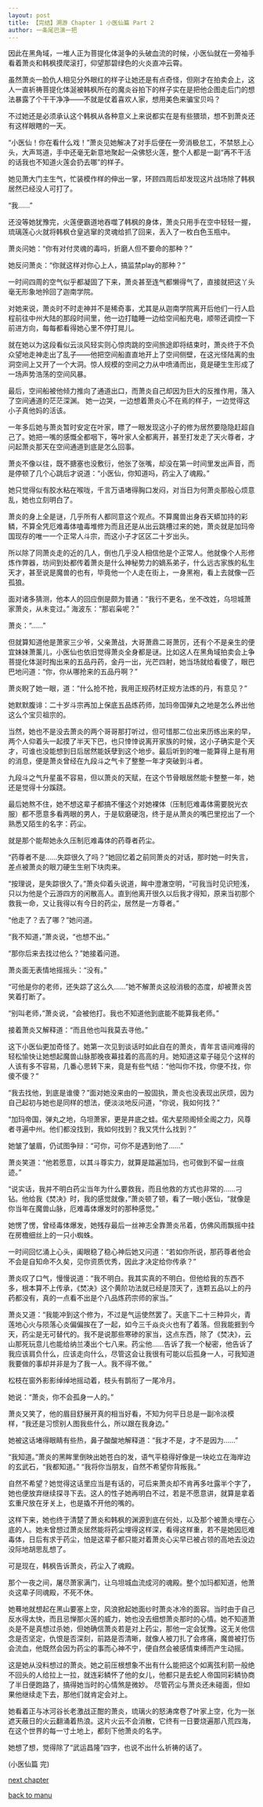 ```yaml
---
layout: post
title: 【完结】溯游 Chapter 1 小医仙篇 Part 2
author: 一条尾巴演一把
---
```




因此在黑角域，一堆人正为菩提化体涎争的头破血流的时候，小医仙就在一旁袖手看着萧炎和韩枫摸爬滚打，仰望那碧绿色的火炎直冲云霄。

虽然萧炎一脸仇人相见分外眼红的样子让她还是有点奇怪，但刚才在拍卖会上，这人一直祈祷菩提化体涎被韩枫所在的魔炎谷拍下的样子实在是把他企图走后门的想法暴露了个干干净净——不就是仗着喜欢人家，想用美色来骗宝贝吗？

不过她还是必须承认这个韩枫从各种意义上来说都实在是有些猥琐，想不到萧炎还有这样眼瞎的一天。

“小医仙！你在看什么戏！”萧炎见她解决了对手后便在一旁消极怠工，不禁怒上心头，大声骂道，手中还毫无新意地聚起一朵佛怒火莲，整个人都是一副“再不干活的话我也不知道火莲会扔去哪”的样子。

她见萧大门主生气，忙装模作样的伸出一掌，环顾四周后却发现这片战场除了韩枫居然已经没人可打了。

“我……”

还没等她犹豫完，火莲便霸道地吞噬了韩枫的身体，萧炎只用手在空中轻轻一握，琉璃莲心火就将韩枫仓皇逃窜的灵魂给抓了回来，丢入了一枚白色玉瓶中。

萧炎问她：“你有对付灵魂的毒吗，折磨人但不要命的那种？”

她反问萧炎：“你就这样对你心上人，搞监禁play的那种？”

一时间四周的空气似乎都凝固了下来，萧炎甚至连气都懒得气了，直接就把这丫头毫无形象地拎回了迦南学院。



对她来说，萧炎时不时走神并不是稀奇事，尤其是从迦南学院离开后他们一行人启程前往中州大陆的那段时间里，他一边打瞌睡一边给空间船充电，顺带还调控一下前进方向，每每都看得她心里不停打晃儿。

就在她以为这段看似云淡风轻实则心惊肉跳的空间旅途即将结束时，萧炎终于不负众望地走神走出了乱子——他把空间船直直地开上了空间侧壁，在这光怪陆离的虫洞空间上又开了一个大洞。惊人规模的空间之力从中喷涌而出，竟是硬生生形成了一场声势浩荡的空间风暴。

最后，空间船被他倾力推向了通道出口，而萧炎自己却因为巨大的反推作用，落入了空间通道的茫茫深渊。
她一边哭，一边想着萧炎心不在焉的样子，一边觉得这小子真他妈的活该。


一年多后她与萧炎暂时安定在叶家，瞟了一眼发现这小子的修为居然要隐隐赶超自己了。她把一嘴的感慨全都咽下，等叶家人全都离开，甚至打发走了天火尊者，才问起萧炎那天在空间通道到底是怎么回事。

萧炎不像以往，既不搪塞也没敷衍，他张了张嘴，却没在第一时间里发出声音，而是停顿了几个心跳后才说道：“小医仙，你知道吗，药尘入了魂殿。”

她只觉得似有胶水粘在喉咙，千言万语堵得胸口发闷，对当日为何萧炎那般心烦意乱，她也立刻明白了。


萧炎的身上全是谜，几乎所有人都同意这个观点。不算魔兽出身吞天蟒加持的彩鳞，不算全凭厄难毒体嗑毒堆修为而且还是从出云跳槽过来的她，萧炎就是加玛帝国现存的唯一一个正常人斗宗，而这小子才区区二十岁出头。

所以除了同萧炎走的近的几人，倒也几乎没人相信他是个正常人。他就像个人形修炼作弊器，坊间到处都传着萧炎是什么神秘势力的嫡系弟子，什么远古家族的私生天才，甚至说是魔兽的也有，毕竟他一个人走在街上，一身黑袍，看上去就像一匹孤狼。

面对诸多猜测，他本人的回应倒是颇为普通：“我行不更名，坐不改姓，乌坦城萧家萧炎，从未变过。”
海波东：“那岩枭呢？”

萧炎：“……”

但就算知道他是萧家三少爷，父亲萧战，大哥萧鼎二哥萧厉，还有个不是亲生的便宜妹妹萧薰儿，小医仙也依旧觉得萧炎全身都是谜。比如这人在黑角域拍卖会上争菩提化体涎时掏出来的五品丹药，金丹一出，光芒四射，她当场就给看傻了，眼巴巴地问道：“你，你从哪抢来的五品丹啊？”

萧炎睨了她一眼，道：“什么抢不抢，我用正规药材正规方法炼的丹，有意见？”

她默默腹诽：二十岁斗宗再加上保底五品炼药师，加玛帝国弹丸之地是怎么养出他这么个宝贝祖宗的。

当然，她也不是没去萧炎的两个哥哥那打听过，但可惜那二位出来历练出来的早，两个人仰着头一起摸了半天下巴，也只悻悻说离开家族的时候，这小子确实是个天才，可谁也没能想到日后居然能妖孽到这个地步。最后听到的唯一能算得上是有用的消息，便是萧炎曾经在九段斗之气卡了整整一年才突破到斗者。

九段斗之气升星虽不容易，但以萧炎的天赋，在这个节骨眼居然能卡整整一年，她还是觉得十分蹊跷。

最后她熬不住，她不想这辈子都搞不懂这个对她裸体（压制厄难毒体需要脱光衣服）都不愿意多看两眼的男人，于是软磨硬泡，终于是从萧炎的嘴巴里挖出了一个熟悉又陌生的名字：药尘。

就是那个能帮她永久压制厄难毒体的药尊者药尘。

“药尊者不是……失踪很久了吗？”她回忆着之前同萧炎的对话，那时她一时失言，差点被萧炎的眼刀硬生生剜下块肉来。

“按理说，是失踪很久了。”萧炎仰着头说道，眸中澄澈空明，“可我当时见识短浅，只以为他是个云游四方的闲散高人。直到他离开很久以后我才得知，原来当初那个救我一命，又让我得以有今日的药尘，居然是一方尊者。”

“他走了？去了哪？”她问道。

“我不知道，”萧炎说，“也想不出。”

“那你后来去找过他么？”她接着问道。

萧炎面无表情地摇摇头：“没有。”

“可他是你的老师，还失踪了这么久……”她不解萧炎这般消极的态度，却被萧炎苦笑着打断了。

“别叫老师，”萧炎说，“会被他打。我也不知道他到底能不能算我老师。”

接着萧炎又解释道：“而且他也叫我莫去寻他。”

这下小医仙更加奇怪了。她第一次见到谈话时如此自在的萧炎，青年言语间难得的轻松愉快让她想起魔兽山脉那晚夜幕挂着的高高的月。她知道这辈子碰见个这样的人该有多不容易，几番心思转下来，竟是有些气结：“他叫你不找，你便不找，你傻不傻？”

“我去找他，到底是谁傻？”面对她没来由的一股固执，萧炎也没表现出厌烦，因为自己起初与她也是同样的想法，便淡淡地反问道，“你说，我如何找？”

“加玛帝国，弹丸之地，乌坦萧家，更是井底之蛙。偌大星陨阁倾全阁之力，风尊者寻遍中州。他们都没找到，我如何找到？我又凭什么找到？”

她皱了皱眉，仍试图争辩：“可你，可你不是遇到他了……”

萧炎笑道：“他若愿意，以其斗尊实力，就算是踏遍加玛，也可做到不留一丝痕迹。”

“说实话，我并不明白药尘当年为什么要救我，而且他救的方式也非常的……刁钻。他给我《焚决》时，我的感觉就像，”萧炎顿了顿，看了一眼小医仙，“就像是你当年在魔兽山脉，厄难毒体爆发时的那种感觉。”

她愣了愣，曾经毒体爆发，她残存最后一丝神志全靠萧炎吊着，仿佛风雨飘摇中挂在房檐细丝上的一只小蜘蛛。

一时间回忆涌上心头，阖眼稳了稳心神后她又问道：“若如你所说，那药尊者他会不会是自知命不久矣，见你资质优秀，因此才决定给你传承？”

萧炎叹了口气，慢慢说道：“我不明白。我其实真的不明白。但他给我的东西不多，根本算不上传承，《焚决》这个黄阶功法就已经是顶天了，连颗五品以上的丹药都没有，真的一点看不出是个八品炼药宗师的家当。”

萧炎又道：“我能冲到这个修为，不过是气运使然罢了。天底下二十三种异火，青莲地心火与陨落心炎偏偏挨在了一起，如今三千焱炎火也有了着落。但我能捱到今天，药尘是无可替代的。我不是说那些寒碜的家当，这点东西，除了《焚决》，云山那死玩意儿也能给纳兰凑出个七八来。药尘他……告诉了我一个秘密，他告诉了我应该肩负什么，应该走向什么，尽管这会让我很有可能以后孤身一人，可我知道我要做的事却并非是为了我一人。我不得不做。”

松枝在窗外影影绰绰地摇动着，枝头有鹊衔了一尾冷月。

她说：“萧炎，你不会孤身一人的。”

萧炎又笑了，他的眉目舒展开真的相当好看，不知为何平日总是一副冷淡模样，“我还是习惯别人图我些什么，所以跟在我身边。”

她被这话堵得眼睛有些热，鼻子酸酸地解释道：“我才不是，才不是因为……”

“我知道。”萧炎的黑眸里倒映出她苍白的发，语气平稳得好像是一块屹立在海岸边的玄武石，“我都知道。”
“我将你当朋友，自然不希望你背叛我。”

自然不希望？她觉得这话里应当是有话的，可后来萧炎却不肯再多吐露半个字了，她也便放弃继续探寻下去。这人的性子她再明白不过，若是不愿意讲，就算是拿着玄重尺放在牙关上，也是撬不开他的嘴的。

这样下来，她也终于清楚了萧炎和韩枫的渊源到底在何处，以及那个被萧炎埋在心底的人。她未曾想过萧炎居然能将药尘埋得这样深，看得这样重，若不是她因厄难毒体，日后有求于药尘，怕是这辈子都只能对着萧炎心尖早已被占领的高地去没边没际地胡思乱想了。


可是现在，韩枫告诉萧炎，药尘入了魂殿。

那个一夜之间，屠尽萧家满门，让乌坦城血流成河的魂殿。整个加玛都知道，他萧炎这辈子同魂殿，不死不休。

她蓦地就想起在黑山要塞上空，风浪掀起她面纱时萧炎冰冷的面容。当时由于自己反水得太快，而且忌惮那火莲的威力，她也没去细想萧炎那时的心情。她不知道萧炎是不是真想过杀她，但她确信萧炎若是对上药尘，那他一定会犹豫。这无关他信念是否坚定，仇恨是否深刻，前路是否清晰，就像人被刀扎了会疼痛，魔兽被打伤会流血，他既然会因为药尘的事而心神不宁，便自然会被感情束缚而产生动摇。

这是她从没料想过的萧炎。她之前压根想象不出有什么能把这个如离弦利箭一般绝不回头的人给拉上一拉，就连彩鳞怀了他的女儿，他都只是去蛇人帝国同彩鳞协商了半日便跑路了，搞得她当时的心情煞是微妙。
尽管药尘与萧炎还未碰面，但如果他继续走下去，那他们就肯定会对上。

她看着正与冰河谷长老激战正酣的萧炎，琉璃火的怒涛席卷了叶家上空，化为一张遮天蔽日的火云翻涌着热浪。这片火云不会消散，它终有一日要烧遍那八荒四海，在这个世界的每一寸土地上，都刻下他萧炎的名字。


她想了想，觉得除了“武运昌隆”四字，也说不出什么祈祷的话了。

(小医仙篇 完)


[next chapter](https://allforyanchen.github.io/2020/07/18/post-23-chapter-2-part-1.html)

[back to manu](https://allforyanchen.github.io/2020/07/18/post-23.html)
